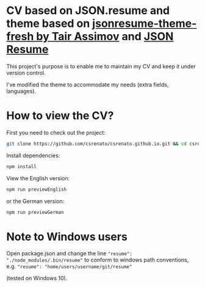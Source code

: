 ---
---
# CV based on JSON.resume and theme based on [jsonresume-theme-fresh by Tair Assimov](https://github.com/assimovt/jsonresume-theme-fresh/blob/master/README.md) and [JSON Resume](http://jsonresume.org/)

This project's purpose is to enable me to maintain my CV and keep it under version control.

I've modified the theme to accommodate my needs (extra fields, languages).

# How to view the CV?

First you need to check out the project:

```bash
git clone https://github.com/csrenato/csrenato.github.io.git && cd csrenato.github.io
```

Install dependencies:
```bash
npm install
```

View the English version:
```bash
npm run previewEnglish
```

or the German version:
```bash
npm run previewGerman
```
# Note to Windows users

Open package.json and change the line 
```"resume": "./node_modules/.bin/resume"```
to conform to windows path conventions, e.g.
```"resume": "home/users/username/git/resume"```

(tested on Windows 10).
